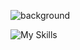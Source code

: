 ![background](https://github.com/user-attachments/assets/d40b6456-026f-45e4-9243-fe368e9ac1bd)

![My Skills](https://skillicons.dev/icons?i=aws,docker,figma,graphql,next,nestjs,fastapi,prisma,supabase,vite,typescript)

